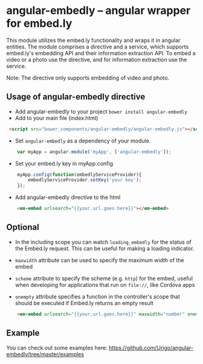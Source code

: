 angular-embedly – angular wrapper for embed.ly
==============================================

This module utilizes the embed.ly functionality and wraps it in angular entities. The module comprises a directive and a service, which supports embed.ly's embedding API and their information extraction API. 
To embed a video or a photo use the directive, and for information extraction use the service.

Note: The directive only supports embedding of video and photo.


## Usage of angular-embedly directive

* Add angular-embedly to your project `bower install angular-embedly`
* Add to your main file (index.html)
```html
 <script src="bower_components/angular-embedly/angular-embedly.js"></script>
```
* Set `angular-embedly` as a dependency of your module.
```javascript
    var myApp = angular.module('myApp', ['angular-embedly']);
```
* Set your embed.ly key in myApp.config
```javascript
    myApp.config(function(embedlyServiceProvider){
        embedlyServiceProvider.setKey('your key');
    });
```
* Add angular-embedly directive to the html
```html
    <em-embed urlsearch="{{your.url.goes.here}}"></em-embed>
```

## Optional
* In the including scope you can watch `loading_embedly` for the status of the Embed.ly request. This can be useful for making a loading indicator.

* `maxwidth` attribute can be used to specify the maximum width of the embed 
* `scheme` attribute to specify the scheme (e.g. `http`) for the embed, useful when developing for applications that run on `file://`, like Cordova apps 
* `onempty` attribute specifies a function in the controller's scope that should be executed if Embed.ly returns an empty result
```html
    <em-embed urlsearch="{{your.url.goes.here}}" maxwidth="number" onempty="yourFunction('Ai, it is empty!')"></em-embed>
```

## Example
You can check out some examples here: https://github.com/Urigo/angular-embedly/tree/master/examples
